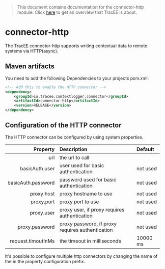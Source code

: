 > This document contains documentation for the connector-http module. Click [here](/README.md) to get an overview that TracEE is about.

# connector-http

The TracEE connector-http supports writing contextual data to remote systems via HTTP(async). 

## Maven artifacts
You need to add the following Dependencies to your projects pom.xml:

```xml
<!-- Add this to enable the HTTP connector -->
<dependency>
    <groupId>io.tracee.contextlogger.connector</groupId>
    <artifactId>connector-http</artifactId>
    <version>RELEASE</version>
</dependency>
```

## Configuration of the HTTP connector
The HTTP connector can be configured by using system properties. 

| Property                                                 | Description | Default |
|---------------------------------------------------------:|:------|:-------|
| url                       | the url to call | |
| basicAuth.user            | user used for basic authentication                | not used |
| basicAuth.password        | password used for basic authentication            | not used |
| proxy.host                | proxy hostname to use                             | not used |
| proxy.port                | proxy port to use                                 | not used |
| proxy.user                | proxy user, if proxy requires authentication      | not used |
| proxy.password            | proxy password, if proxy requires authentication  | not used |
| request.timoutInMs        | the timeout in milliseconds                       | 10000 ms |


It's possible to configure multiple http connectors by changing the name of the in the property configuration prefix. 
 
